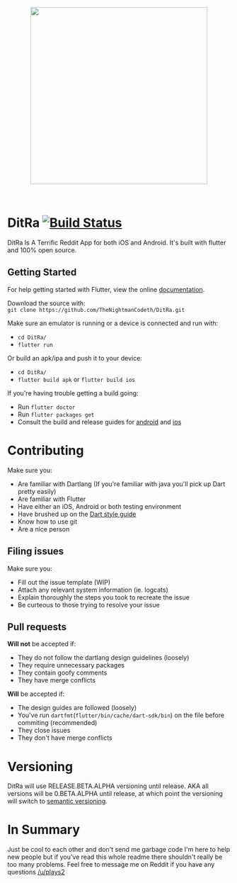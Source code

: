 <p align="center">
  <img src="https://github.com/TheNightmanCodeth/DitRa/raw/master/assets/banner.svg?sanitize=true" width=400/>
</p>  
</br>

# DitRa    [![Build Status](https://travis-ci.com/TheNightmanCodeth/DitRa.svg?branch=master)](https://travis-ci.com/TheNightmanCodeth/DitRa)

DitRa Is A Terrific Reddit App for both iOS and Android. It's built with flutter and 100% open source. 

## Getting Started

For help getting started with Flutter, view the online
[documentation](https://flutter.io/).

Download the source with:  
`git clone https://github.com/TheNightmanCodeth/DitRa.git`

Make sure an emulator is running or a device is connected and run with:  
- `cd DitRa/`  
- `flutter run`

Or build an apk/ipa and push it to your device:
- `cd DitRa/`
- `flutter build apk` or `flutter build ios`
 
If you're having trouble getting a build going:
- Run `flutter doctor`
- Run `flutter packages get`
- Consult the build and release guides for [android](https://flutter.io/android-release/) and [ios](https://flutter.io/ios-release/) 

# Contributing
Make sure you:  

* Are familiar with Dartlang (If you're familiar with java you'll pick up Dart pretty easily)  
* Are familiar with Flutter  
* Have either an iOS, Android or both testing environment   
* Have brushed up on the [Dart style guide](https://www.dartlang.org/guides/language/effective-dart/style)  
* Know how to use git   
* Are a nice person  

## Filing issues
Make sure you:

* Fill out the issue template (WIP)
* Attach any relevant system information (ie. logcats)
* Explain thoroughly the steps you took to recreate the issue
* Be curteous to those trying to resolve your issue

## Pull requests

**Will not** be accepted if:

* They do not follow the dartlang design guidelines (loosely)
* They require unnecessary packages
* They contain goofy comments
* They have merge conflicts

**Will** be accepted if:  

* The design guides are followed (loosely)
* You've run `dartfmt`(`flutter/bin/cache/dart-sdk/bin`) on the file before commiting (recommended)
* They close issues 
* They don't have merge conflicts

# Versioning
DitRa will use RELEASE.BETA.ALPHA versioning until release. AKA all versions will be 0.BETA.ALPHA until release, at which point the versioning will switch to [semantic versioning](https://semver.org/).

# In Summary
Just be cool to each other and don't send me garbage code I'm here to help
new people but if you've read this whole readme there shouldn't really be
too many problems. Feel free to message me on Reddit if you have any questions
[/u/plays2](https://www.reddit.com/u/plays2)



